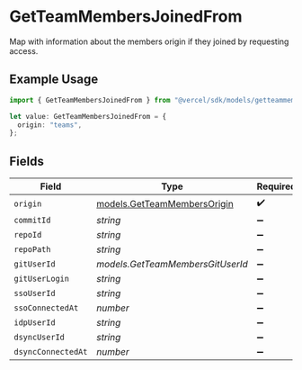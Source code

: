 # GetTeamMembersJoinedFrom

Map with information about the members origin if they joined by requesting access.

## Example Usage

```typescript
import { GetTeamMembersJoinedFrom } from "@vercel/sdk/models/getteammembersop.js";

let value: GetTeamMembersJoinedFrom = {
  origin: "teams",
};
```

## Fields

| Field                                                            | Type                                                             | Required                                                         | Description                                                      |
| ---------------------------------------------------------------- | ---------------------------------------------------------------- | ---------------------------------------------------------------- | ---------------------------------------------------------------- |
| `origin`                                                         | [models.GetTeamMembersOrigin](../models/getteammembersorigin.md) | :heavy_check_mark:                                               | N/A                                                              |
| `commitId`                                                       | *string*                                                         | :heavy_minus_sign:                                               | N/A                                                              |
| `repoId`                                                         | *string*                                                         | :heavy_minus_sign:                                               | N/A                                                              |
| `repoPath`                                                       | *string*                                                         | :heavy_minus_sign:                                               | N/A                                                              |
| `gitUserId`                                                      | *models.GetTeamMembersGitUserId*                                 | :heavy_minus_sign:                                               | N/A                                                              |
| `gitUserLogin`                                                   | *string*                                                         | :heavy_minus_sign:                                               | N/A                                                              |
| `ssoUserId`                                                      | *string*                                                         | :heavy_minus_sign:                                               | N/A                                                              |
| `ssoConnectedAt`                                                 | *number*                                                         | :heavy_minus_sign:                                               | N/A                                                              |
| `idpUserId`                                                      | *string*                                                         | :heavy_minus_sign:                                               | N/A                                                              |
| `dsyncUserId`                                                    | *string*                                                         | :heavy_minus_sign:                                               | N/A                                                              |
| `dsyncConnectedAt`                                               | *number*                                                         | :heavy_minus_sign:                                               | N/A                                                              |